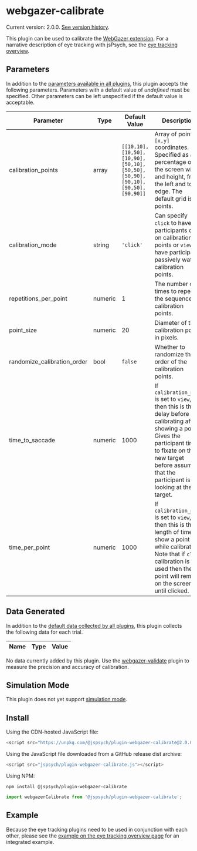 # webgazer-calibrate

Current version: 2.0.0. [See version history](https://github.com/jspsych/jsPsych/blob/main/packages/plugin-webgazer-calibrate/CHANGELOG.md).

This plugin can be used to calibrate the [WebGazer extension](../extensions/webgazer.md). For a narrative description of eye tracking with jsPsych, see the [eye tracking overview](../overview/eye-tracking.md). 

## Parameters

In addition to the [parameters available in all plugins](../overview/plugins.md#parameters-available-in-all-plugins), this plugin accepts the following parameters. Parameters with a default value of *undefined* must be specified. Other parameters can be left unspecified if the default value is acceptable.

Parameter | Type | Default Value | Description
----------|------|---------------|------------
calibration_points | array | `[[10,10], [10,50], [10,90], [50,10], [50,50], [50,90], [90,10], [90,50], [90,90]]` | Array of points in `[x,y]` coordinates. Specified as a percentage of the screen width and height, from the left and top edge. The default grid is 9 points.
calibration_mode | string | `'click'` | Can specify `click` to have participants click on calibration points or `view` to have participants passively watch calibration points.
repetitions_per_point | numeric | 1 | The number of times to repeat the sequence of calibration points.
point_size | numeric | 20 | Diameter of the calibration points in pixels.
randomize_calibration_order | bool | `false` | Whether to randomize the order of the calibration points.
time_to_saccade | numeric | 1000 | If `calibration_mode` is set to `view`, then this is the delay before calibrating after showing a point. Gives the participant time to fixate on the new target before assuming that the participant is looking at the target.
time_per_point | numeric | 1000 | If `calibration_mode` is set to `view`, then this is the length of time to show a point while calibrating. Note that if `click` calibration is used then the point will remain on the screen until clicked.

## Data Generated

In addition to the [default data collected by all plugins](../overview/plugins.md#data-collected-by-all-plugins), this plugin collects the following data for each trial.

Name | Type | Value
-----|------|------

No data currently added by this plugin. Use the [webgazer-validate](webgazer-validate.md) plugin to measure the precision and accuracy of calibration.

## Simulation Mode

This plugin does not yet support [simulation mode](../overview/simulation.md).

## Install

Using the CDN-hosted JavaScript file:

```js
<script src="https://unpkg.com/@jspsych/plugin-webgazer-calibrate@2.0.0"></script>
```

Using the JavaScript file downloaded from a GitHub release dist archive:

```js
<script src="jspsych/plugin-webgazer-calibrate.js"></script>
```

Using NPM:

```
npm install @jspsych/plugin-webgazer-calibrate
```
```js
import webgazerCalibrate from '@jspsych/plugin-webgazer-calibrate';
```

## Example

Because the eye tracking plugins need to be used in conjunction with each other, please see the [example on the eye tracking overview page](../overview/eye-tracking.md#example) for an integrated example. 

